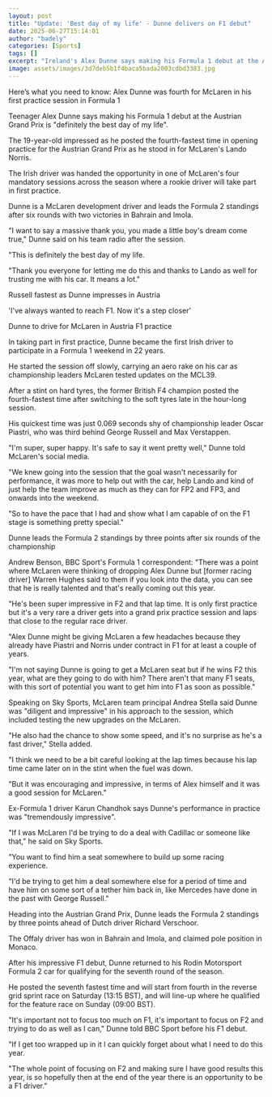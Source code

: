 ```yaml
---
layout: post
title: "Update: 'Best day of my life' - Dunne delivers on F1 debut"
date: 2025-06-27T15:14:01
author: "badely"
categories: [Sports]
tags: []
excerpt: "Ireland's Alex Dunne says making his Formula 1 debut at the Austrian Grand Prix is 'definitely the best day of my life'."
image: assets/images/3d7deb5b1f4baca5bada2003cdbd3383.jpg
---
```


Here’s what you need to know: Alex Dunne was fourth for McLaren in his first practice session in Formula 1

Teenager Alex Dunne says making his Formula 1 debut at the Austrian Grand Prix is "definitely the best day of my life".

The 19-year-old impressed as he posted the fourth-fastest time in opening practice for the Austrian Grand Prix as he stood in for McLaren's Lando Norris.

The Irish driver was handed the opportunity in one of McLaren's four mandatory sessions across the season where a rookie driver will take part in first practice.

Dunne is a McLaren development driver and leads the Formula 2 standings after six rounds with two victories in Bahrain and Imola.

"I want to say a massive thank you, you made a little boy's dream come true," Dunne said on his team radio after the session.

"This is definitely the best day of my life. 

"Thank you everyone for letting me do this and thanks to Lando as well for trusting me with his car. It means a lot."

Russell fastest as Dunne impresses in Austria

'I've always wanted to reach F1. Now it's a step closer'

Dunne to drive for McLaren in Austria F1 practice

In taking part in first practice, Dunne became the first Irish driver to participate in a Formula 1 weekend in 22 years. 

He started the session off slowly, carrying an aero rake on his car as championship leaders McLaren tested updates on the MCL39. 

After a stint on hard tyres, the former British F4 champion posted the fourth-fastest time after switching to the soft tyres late in the hour-long session. 

His quickest time was just 0.069 seconds shy of championship leader Oscar Piastri, who was third behind George Russell and Max Verstappen.

"I'm super, super happy. It's safe to say it went pretty well," Dunne told McLaren's social media. 

"We knew going into the session that the goal wasn't necessarily for performance, it was more to help out with the car, help Lando and kind of just help the team improve as much as they can for FP2 and FP3, and onwards into the weekend. 

"So to have the pace that I had and show what I am capable of on the F1 stage is something pretty special."

Dunne leads the Formula 2 standings by three points after six rounds of the championship

Andrew Benson, BBC Sport's Formula 1 correspondent: "There was a point where McLaren were thinking of dropping Alex Dunne but [former racing driver] Warren Hughes said to them if you look into the data, you can see that he is really talented and that's really coming out this year. 

"He's been super impressive in F2 and that lap time. It is only first practice but it's a very rare a driver gets into a grand prix practice session and laps that close to the regular race driver.

"Alex Dunne might be giving McLaren a few headaches because they already have Piastri and Norris under contract in F1 for at least a couple of years. 

"I'm not saying Dunne is going to get a McLaren seat but if he wins F2 this year, what are they going to do with him? There aren't that many F1 seats, with this sort of potential you want to get him into F1 as soon as possible."

Speaking on Sky Sports, McLaren team principal Andrea Stella said Dunne was "diligent and impressive" in his approach to the session, which included testing the new upgrades on the McLaren.

"He also had the chance to show some speed, and it's no surprise as he's a fast driver," Stella added.

"I think we need to be a bit careful looking at the lap times because his lap time came later on in the stint when the fuel was down.

"But it was encouraging and impressive, in terms of Alex himself and it was a good session for McLaren."

Ex-Formula 1 driver Karun Chandhok says Dunne's performance in practice was "tremendously impressive".

"If I was McLaren I'd be trying to do a deal with Cadillac or someone like that," he said on Sky Sports.

"You want to find him a seat somewhere to build up some racing experience. 

"I'd be trying to get him a deal somewhere else for a period of time and have him on some sort of a tether him back in, like Mercedes have done in the past with George Russell."

Heading into the Austrian Grand Prix, Dunne leads the Formula 2 standings by three points ahead of Dutch driver Richard Verschoor.

The Offaly driver has won in Bahrain and Imola, and claimed pole position in Monaco.

After his impressive F1 debut, Dunne returned to his Rodin Motorsport Formula 2 car for qualifying for the seventh round of the season.

He posted the seventh fastest time and will start from fourth in the reverse grid sprint race on Saturday (13:15 BST), and will line-up where he qualified for the feature race on Sunday (09:00 BST).

"It's important not to focus too much on F1, it's important to focus on F2 and trying to do as well as I can," Dunne told BBC Sport before his F1 debut.

"If I get too wrapped up in it I can quickly forget about what I need to do this year.

"The whole point of focusing on F2 and making sure I have good results this year, is so hopefully then at the end of the year there is an opportunity to be a F1 driver."

